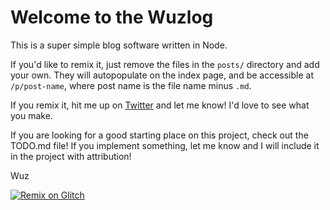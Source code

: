 Welcome to the Wuzlog
=====================

This is a super simple blog software written in Node.

If you'd like to remix it, just remove the files in the `posts/` directory and add your own. They will autopopulate on the index page, and be accessible at `/p/post-name`, where post name is the file name minus `.md`.

If you remix it, hit me up on [Twitter](https://twitter.com/CallMeWuz) and let me know! I'd love to see what you make.

If you are looking for a good starting place on this project, check out the TODO.md file! If you implement something, let me know and I will include it in the project with attribution!

Wuz

[![Remix on Glitch](https://cdn.glitch.com/2703baf2-b643-4da7-ab91-7ee2a2d00b5b%2Fremix-button.svg)](https://glitch.com/edit/#!/remix/wuzlog)